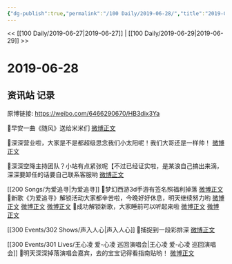 ```yaml
---
{"dg-publish":true,"permalink":"/100 Daily/2019-06-28/","title":"2019-06-28","created":"2023-03-26T22:28:46.276+08:00","updated":"2023-03-26T22:30:32.174+08:00"}
---
```



<< [[100 Daily/2019-06-27\|2019-06-27]] | [[100 Daily/2019-06-29\|2019-06-29]] >>

# 2019-06-28

## 资讯站 记录

原博链接: https://weibo.com/6466290670/HB3dix3Ya

🌛早安一曲《随风》送给米米们
[微博正文](https://m.weibo.cn/6466290670/4388063587008796)

🌛深深营业啦，大家是不是都超级思念我们小太阳呢！我们大哥还是一样帅！
[微博正文](https://m.weibo.cn/6466290670/4388127969598848)

🌛深深空降主持团队？小站有点紧张呢【不过已经证实啦，是某浪自己搞出来滴，深深要卸任的话要自己联系客服哟
[微博正文](https://m.weibo.cn/6466290670/4388259637106507)

[[200 Songs/为爱追寻\|为爱追寻]]
🌛梦幻西游3d手游有签名照福利掉落
[微博正文](https://m.weibo.cn/6466290670/4388240884798035)
🌛新歌《为爱追寻》解锁活动大家都辛苦啦，今晚好好休息，明天继续努力哟
[微博正文](https://m.weibo.cn/6466290670/4388235046275994)
[微博正文](https://m.weibo.cn/6466290670/4388120788821107)
[微博正文](https://m.weibo.cn/6466290670/4388076606585512)
🌛成功解锁新歌，大家睡前可以听起来啦
[微博正文](https://m.weibo.cn/6466290670/4388267820344719)
[微博正文](https://m.weibo.cn/6466290670/4388263810305975)

[[300 Events/302 Shows/声入人心\|声入人心]]
🌛捕捉到一段彩排深
[微博正文](https://m.weibo.cn/6466290670/4388282672607687)

[[300 Events/301 Lives/王心凌 爱-心凌 巡回演唱会\|王心凌 爱-心凌 巡回演唱会]]
🌛明天深深掉落演唱会嘉宾，去的宝宝记得看指南贴哟！
[微博正文](https://m.weibo.cn/6466290670/4388288061880883)
